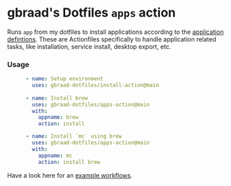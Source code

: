gbraad's Dotfiles `apps` action
===============================

Runs `app` from my dotfiles to install applications according to the [application defintions](https://github.com/gbraad-dotfiles/applications). These are Actionfiles specifically to handle application related tasks, like installation, service install, desktop export, etc.

### Usage

```yaml
      - name: Setup environment
        uses: gbraad-dotfiles/install-action@main
        
      - name: Install brew
        uses: gbraad-dotfiles/apps-action@main
        with:
          appname: brew
          action: install

      - name: Install `mc` using brew
        uses: gbraad-dotfiles/apps-action@main
        with:
          appname: mc
          action: install brew
```

Have a look here for an [example workflows](https://github.com/gbraad-dotfiles/actions-test/blob/main/.github/workflows/test-apps.yml).
